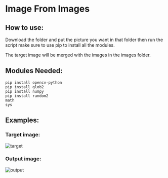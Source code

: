 # Image From Images

## How to use:

Download the folder and put the picture you want in that folder then run the script make sure to use pip to install all the modules.

The target image will be merged with the images in the images folder.

## Modules Needed: 

```
pip install opencv-python
pip install glob2
pip install numpy
pip install random2
math
sys
```
## Examples:


### Target image:

![target](https://user-images.githubusercontent.com/95291720/157101779-2b9bf1c1-baa0-4b55-b657-8f02b63bf7e3.jpg)

### Output image:

![output](https://user-images.githubusercontent.com/95291720/157101836-5f49ee5d-26f6-48f5-8cc3-309c0f55029c.jpg)
